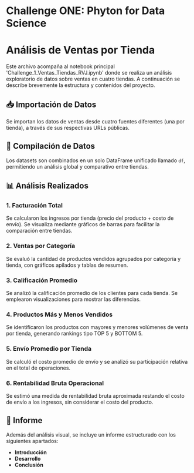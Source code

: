 <h1>Challenge ONE: Phyton for Data Science</h1>

# Análisis de Ventas por Tienda

Este archivo acompaña al notebook principal 'Challenge_1_Ventas_Tiendas_RVJ.ipynb' donde se realiza un análisis exploratorio de datos sobre ventas en cuatro tiendas. A continuación se describe brevemente la estructura y contenidos del proyecto.

## 📥 Importación de Datos

Se importan los datos de ventas desde cuatro fuentes diferentes (una por tienda), a través de sus respectivas URLs públicas.

## 🧩 Compilación de Datos

Los datasets son combinados en un solo DataFrame unificado llamado `df`, permitiendo un análisis global y comparativo entre tiendas.

## 📊 Análisis Realizados

### 1. Facturación Total
Se calcularon los ingresos por tienda (precio del producto + costo de envío). Se visualiza mediante gráficos de barras para facilitar la comparación entre tiendas.

### 2. Ventas por Categoría
Se evaluó la cantidad de productos vendidos agrupados por categoría y tienda, con gráficos apilados y tablas de resumen.

### 3. Calificación Promedio
Se analizó la calificación promedio de los clientes para cada tienda. Se emplearon visualizaciones para mostrar las diferencias.

### 4. Productos Más y Menos Vendidos
Se identificaron los productos con mayores y menores volúmenes de venta por tienda, generando rankings tipo TOP 5 y BOTTOM 5.

### 5. Envío Promedio por Tienda
Se calculó el costo promedio de envío y se analizó su participación relativa en el total de operaciones.

### 6. Rentabilidad Bruta Operacional
Se estimó una medida de rentabilidad bruta aproximada restando el costo de envío a los ingresos, sin considerar el costo del producto.

## 🧾 Informe

Además del análisis visual, se incluye un informe estructurado con los siguientes apartados:
- **Introducción**
- **Desarrollo**
- **Conclusión**


